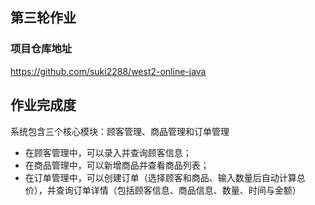 ## 第三轮作业

### 项目仓库地址

https://github.com/suki2288/west2-online-java

## 作业完成度

系统包含三个核心模块：顾客管理、商品管理和订单管理

- 在顾客管理中，可以录入并查询顾客信息；  
- 在商品管理中，可以新增商品并查看商品列表；  
- 在订单管理中，可以创建订单（选择顾客和商品、输入数量后自动计算总价），并查询订单详情（包括顾客信息、商品信息、数量、时间与金额）
